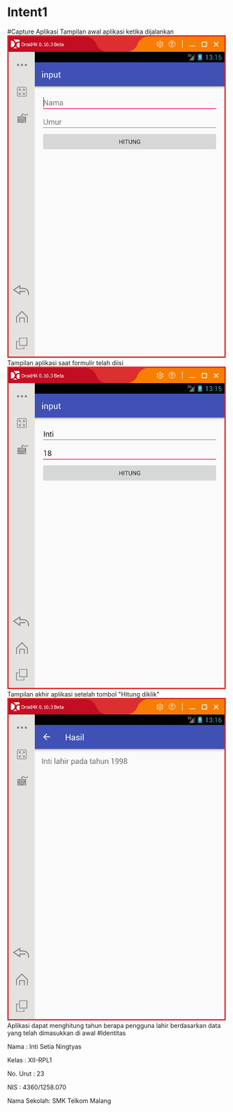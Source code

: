 # Intent1
#Capture Aplikasi
Tampilan awal aplikasi ketika dijalankan
![Screenshots Aplikasi 1](https://github.com/IntiSetia/Intent1/blob/master/Intent_1_a.png)
Tampilan aplikasi saat formulir telah diisi
![Screenshots Aplikasi 2](https://github.com/IntiSetia/Intent1/blob/master/Intent_1_b.png)
Tampilan akhir aplikasi setelah tombol "Hitung diklik"
![Screenshots Aplikasi 3](https://github.com/IntiSetia/Intent1/blob/master/Intent_1_c.png)
Aplikasi dapat menghitung tahun berapa pengguna lahir berdasarkan data yang telah dimasukkan di awal
#Identitas

Nama : Inti Setia Ningtyas

Kelas : XII-RPL1

No. Urut : 23

NIS : 4360/1258.070

Nama Sekolah: SMK Telkom Malang
